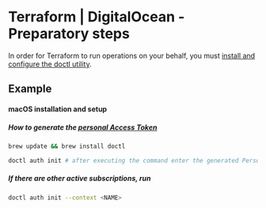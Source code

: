 # Terraform | DigitalOcean - Preparatory steps

In order for Terraform to run operations on your behalf, you must [install and configure the doctl utility](https://docs.digitalocean.com/reference/doctl/how-to/install/).

## Example

#### macOS installation and setup

##### How to generate the [personal Access Token](https://docs.digitalocean.com/reference/api/create-personal-access-token/#creating-a-token)

```bash
brew update && brew install doctl
```

```bash
doctl auth init # after executing the command enter the generated Personal Access Token
```

##### If there are other active subscriptions, run

```bash
doctl auth init --context <NAME>
```
